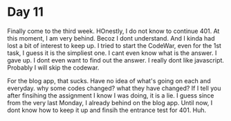 # Day 11

Finally come to the third week.  HOnestly, I do not know to continue 401.  At this moment, I am very behind.  Becoz I dont understand.  And I kinda had lost a bit of interest to keep up.   I tried to start the CodeWar, even for the 1st task, I guess it is the simpliest one.  I cant even know what is the answer.  I gave up.  I dont even want to find out the answer.  I really dont like javascript.  Probably I will skip the codewar.   

For the blog app, that sucks. Have no idea of what's going on each and everyday.  why some codes changed?  what they have changed?  If I tell you after finsihing the assignment I know I was doing, it is a lie.   I guess since from the very last Monday, I already behind on the blog app.  Until now, I dont know how to keep it up and finsih the entrance test for 401. Huh.
